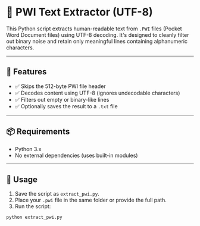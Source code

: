 # 📝 PWI Text Extractor (UTF-8)

This Python script extracts human-readable text from `.PWI` files (Pocket Word Document files) using UTF-8 decoding. It's designed to cleanly filter out binary noise and retain only meaningful lines containing alphanumeric characters.

---

## 🚀 Features

- ✅ Skips the 512-byte PWI file header
- ✅ Decodes content using UTF-8 (ignores undecodable characters)
- ✅ Filters out empty or binary-like lines
- ✅ Optionally saves the result to a `.txt` file

---

## 📦 Requirements

- Python 3.x  
- No external dependencies (uses built-in modules)

---

## 📂 Usage

1. Save the script as `extract_pwi.py`.
2. Place your `.pwi` file in the same folder or provide the full path.
3. Run the script:

```bash
python extract_pwi.py
